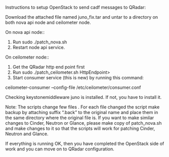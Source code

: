 Instructions to setup OpenStack to send cadf messages to QRadar:

Download the attached file named juno_fix.tar and untar to a
directory on both nova api node and ceilometer node.

On nova api node::

   1.	Run sudo ./patch_nova.sh
   2.	Restart node api service.

On ceilometer node::

   1.	Get the QRadar http end point first
   2.	Run sudo ./patch_ceilometer.sh HttpEndpoint>
   3.	Start consumer service (this is new) by running this command:

   ceilometer-consumer –config-file /etc/ceilometer/consumer.conf

Checking keystonemiddleware juno is installed. If not, you have to
install it.

Note: The scripts change few files . For each file changed the script
make backup by attaching suffix “.back” to the original name and place
them in the same directory where the original file is. If you want to
make similar changes to Cinder, Neutron or Glance, please make copy of
patch_nova.sh and make changes to it  so that the scripts will work for
patching Cinder, Neutron and Glance.

If everything is running OK, then you have completed the OpenStack
side of work and you can move on to QRadar configuration.

